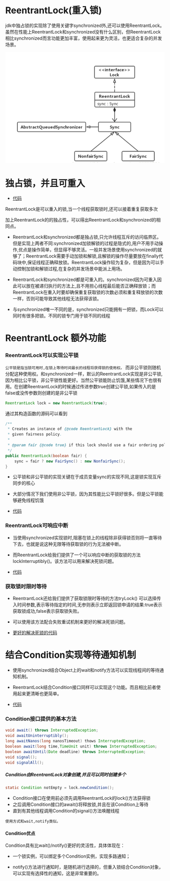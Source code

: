 # ReentrantLock(重入锁)

jdk中独占锁的实现除了使用关键字synchronized外,还可以使用ReentrantLock。虽然在性能上ReentrantLock和synchronized没有什么区别，但ReentrantLock相比synchronized而言功能更加丰富，使用起来更为灵活，也更适合复杂的并发场景。

![avatar](../../../../../../../images/reentrantlock.png)



# 独占锁，并且可重入
- [代码](https://github.com/kiwi5691/NetworkCommunication/blob/master/javaIO/AIO/src/main/java/aio/ReentrantLock/ReentrantLockTest.java)


ReentrantLock是可以重入的锁,当一个线程获取锁时,还可以接着重复获取多次

加上ReentrantLock的的独占性，可以得出ReentrantLock和synchronized的相同点。

- ReentrantLock和synchronized都是独占锁,只允许线程互斥的访问临界区。但是实现上两者不同:synchronized加锁解锁的过程是隐式的,用户不用手动操作,优点是操作简单，但显得不够灵活。一般并发场景使用synchronized的就够了；ReentrantLock需要手动加锁和解锁,且解锁的操作尽量要放在finally代码块中,保证线程正确释放锁。ReentrantLock操作较为复杂，但是因为可以手动控制加锁和解锁过程,在复杂的并发场景中能派上用场。

- ReentrantLock和synchronized都是可重入的。synchronized因为可重入因此可以放在被递归执行的方法上,且不用担心线程最后能否正确释放锁；而ReentrantLock在重入时要却确保重复获取锁的次数必须和重复释放锁的次数一样，否则可能导致其他线程无法获得该锁。

- 与synchronized唯一不同的是，synchronized只能拥有一把锁，而Lock可以同时有很多把锁。不同的锁专门用于锁不同的线程

# ReentrantLock 额外功能

### ReentrantLock可以实现公平锁

`公平锁是指当锁可用时,在锁上等待时间最长的线程将获得锁的使用权。`
而非公平锁则随机分配这种使用权。和synchronized一样，默认的ReentrantLock实现是非公平锁,因为相比公平锁，非公平锁性能更好。当然公平锁能防止饥饿,某些情况下也很有用。在创建ReentrantLock的时候通过传进参数true创建公平锁,如果传入的是false或没传参数则创建的是非公平锁
```java
ReentrantLock lock = new ReentrantLock(true);
```
通过其构造函数的源码可以看到
```java
/**
 * Creates an instance of {@code ReentrantLock} with the
 * given fairness policy.
 *
 * @param fair {@code true} if this lock should use a fair ordering policy
 */
public ReentrantLock(boolean fair) {
    sync = fair ? new FairSync() : new NonfairSync();
}
```

- 公平锁和非公平锁的实现关键在于成员变量sync的实现不同,这是锁实现互斥同步的核心

- 大部分情况下我们使用非公平锁，因为其性能比公平锁好很多。但是公平锁能够避免线程饥饿

- [代码](https://github.com/kiwi5691/NetworkCommunication/blob/master/javaIO/AIO/src/main/java/aio/ReentrantLock/ReentrantFairLockTest.java)
###  ReentrantLock可响应中断
- 当使用synchronized实现锁时,阻塞在锁上的线程除非获得锁否则将一直等待下去，也就是说这种无限等待获取锁的行为无法被中断。
- 而ReentrantLock给我们提供了一个可以响应中断的获取锁的方法lockInterruptibly()。该方法可以用来解决死锁问题。


- [代码](https://github.com/kiwi5691/NetworkCommunication/blob/master/javaIO/AIO/src/main/java/aio/ReentrantLock/ReentrantLockInterruptibly.java)

### 获取锁时限时等待
- ReentrantLock还给我们提供了获取锁限时等待的方法tryLock()
可以选择传入时间参数,表示等待指定的时间,无参则表示立即返回锁申请的结果:true表示获取锁成功,false表示获取锁失败。
- 可以使用该方法配合失败重试机制来更好的解决死锁问题。


- [更好的解决死锁的代码](https://github.com/kiwi5691/NetworkCommunication/blob/master/javaIO/AIO/src/main/java/aio/ReentrantLock/ReentrantTryLockTest.java)

#  结合Condition实现等待通知机制
- 使用synchronized结合Object上的wait和notify方法可以实现线程间的等待通知机制。
- ReentrantLock结合Condition接口同样可以实现这个功能。而且相比前者使用起来更清晰也更简单。

- [代码](https://github.com/kiwi5691/NetworkCommunication/blob/master/javaIO/AIO/src/main/java/aio/ReentrantLock/ConditionTest.java)

### Condition接口提供的基本方法

```java
void await() throws InterruptedException;
void awaitUninterruptibly();
long awaitNanos(long nanosTimeout) thows InterruptedException;
boolean await(long time,TimeUnit unit) throws InterruptedException;
boolean awaitUntil(Date deadline) throws InterruptedException;
void signal();
void signalAll();
```


##### Condition由ReentrantLock对象创建,并且可以同时创建多个

```java
static Condition notEmpty = lock.newCondition();
```

- Condition接口在使用前必须先调用ReentrantLock的lock()方法获得锁
- 之后调用Condition接口的await()将释放锁,并且在该Condition上等待
- 直到有其他线程调用Condition的signal()方法唤醒线程

`使用方式和wait,notify类似。`


#### Condition优点

Condition具有比wait()/notify()更好的灵活性，具体体现在：

- 一个锁实例，可以绑定多个Condition实例，实现多路通知；

- notify()方法进行通知时，是随机进行选择的，但重入锁结合Condition对象，可以实现有选择性的通知，这是非常重要的。

